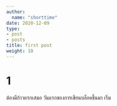 ```yaml
---
author:
  name: "shorttime"
date: 2020-12-09
type:
- post
- posts
title: first post
weight: 10
---
```


# 1
ต้องมีก้าวแรกเสมอ วันแรกของการเขียนบล็อคขึ้นมา
เริ่ม